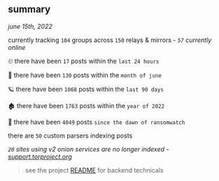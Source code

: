 
## summary
_june 15th, 2022_

currently tracking `104` groups across `150` relays & mirrors - _`57` currently online_

⏲ there have been `17` posts within the `last 24 hours`

🦈 there have been `130` posts within the `month of june`

🪐 there have been `1068` posts within the `last 90 days`

🏚 there have been `1763` posts within the `year of 2022`

🦕 there have been `4049` posts `since the dawn of ransomwatch`

there are `50` custom parsers indexing posts

_`20` sites using v2 onion services are no longer indexed - [support.torproject.org](https://support.torproject.org/onionservices/v2-deprecation/)_

> see the project [README](https://github.com/joshhighet/ransomwatch#ransomwatch--) for backend technicals
